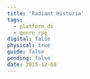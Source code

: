 ```yaml
---
title: 'Radiant Historia'
tags:
  - platform_ds
  - genre_rpg
digital: false
physical: true
guide: false
pending: false
date: 2015-12-08
---
```

